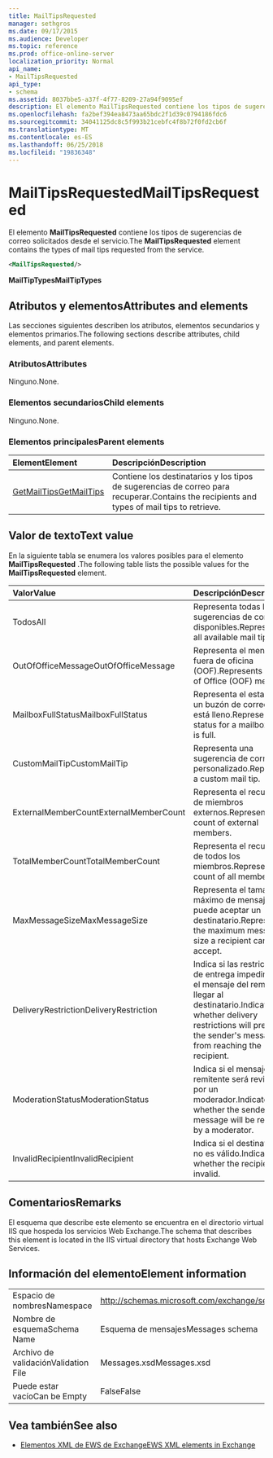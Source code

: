 ```yaml
---
title: MailTipsRequested
manager: sethgros
ms.date: 09/17/2015
ms.audience: Developer
ms.topic: reference
ms.prod: office-online-server
localization_priority: Normal
api_name:
- MailTipsRequested
api_type:
- schema
ms.assetid: 8037bbe5-a37f-4f77-8209-27a94f9095ef
description: El elemento MailTipsRequested contiene los tipos de sugerencias de correo solicitados desde el servicio.
ms.openlocfilehash: fa2bef394ea8473aa65bdc2f1d39c0794186fdc6
ms.sourcegitcommit: 34041125dc8c5f993b21cebfc4f8b72f0fd2cb6f
ms.translationtype: MT
ms.contentlocale: es-ES
ms.lasthandoff: 06/25/2018
ms.locfileid: "19836348"
---
```

# <a name="mailtipsrequested"></a><span data-ttu-id="0c0fb-103">MailTipsRequested</span><span class="sxs-lookup"><span data-stu-id="0c0fb-103">MailTipsRequested</span></span>

<span data-ttu-id="0c0fb-104">El elemento **MailTipsRequested** contiene los tipos de sugerencias de correo solicitados desde el servicio.</span><span class="sxs-lookup"><span data-stu-id="0c0fb-104">The **MailTipsRequested** element contains the types of mail tips requested from the service.</span></span> 
  
```XML
<MailTipsRequested/>
```

 <span data-ttu-id="0c0fb-105">**MailTipTypes**</span><span class="sxs-lookup"><span data-stu-id="0c0fb-105">**MailTipTypes**</span></span>
## <a name="attributes-and-elements"></a><span data-ttu-id="0c0fb-106">Atributos y elementos</span><span class="sxs-lookup"><span data-stu-id="0c0fb-106">Attributes and elements</span></span>

<span data-ttu-id="0c0fb-107">Las secciones siguientes describen los atributos, elementos secundarios y elementos primarios.</span><span class="sxs-lookup"><span data-stu-id="0c0fb-107">The following sections describe attributes, child elements, and parent elements.</span></span>
  
### <a name="attributes"></a><span data-ttu-id="0c0fb-108">Atributos</span><span class="sxs-lookup"><span data-stu-id="0c0fb-108">Attributes</span></span>

<span data-ttu-id="0c0fb-109">Ninguno.</span><span class="sxs-lookup"><span data-stu-id="0c0fb-109">None.</span></span>
  
### <a name="child-elements"></a><span data-ttu-id="0c0fb-110">Elementos secundarios</span><span class="sxs-lookup"><span data-stu-id="0c0fb-110">Child elements</span></span>

<span data-ttu-id="0c0fb-111">Ninguno.</span><span class="sxs-lookup"><span data-stu-id="0c0fb-111">None.</span></span>
  
### <a name="parent-elements"></a><span data-ttu-id="0c0fb-112">Elementos principales</span><span class="sxs-lookup"><span data-stu-id="0c0fb-112">Parent elements</span></span>

|<span data-ttu-id="0c0fb-113">**Element**</span><span class="sxs-lookup"><span data-stu-id="0c0fb-113">**Element**</span></span>|<span data-ttu-id="0c0fb-114">**Descripción**</span><span class="sxs-lookup"><span data-stu-id="0c0fb-114">**Description**</span></span>|
|:-----|:-----|
|[<span data-ttu-id="0c0fb-115">GetMailTips</span><span class="sxs-lookup"><span data-stu-id="0c0fb-115">GetMailTips</span></span>](getmailtips.md) <br/> |<span data-ttu-id="0c0fb-116">Contiene los destinatarios y los tipos de sugerencias de correo para recuperar.</span><span class="sxs-lookup"><span data-stu-id="0c0fb-116">Contains the recipients and types of mail tips to retrieve.</span></span>  <br/> |
   
## <a name="text-value"></a><span data-ttu-id="0c0fb-117">Valor de texto</span><span class="sxs-lookup"><span data-stu-id="0c0fb-117">Text value</span></span>

<span data-ttu-id="0c0fb-118">En la siguiente tabla se enumera los valores posibles para el elemento **MailTipsRequested** .</span><span class="sxs-lookup"><span data-stu-id="0c0fb-118">The following table lists the possible values for the **MailTipsRequested** element.</span></span> 
  
|<span data-ttu-id="0c0fb-119">**Valor**</span><span class="sxs-lookup"><span data-stu-id="0c0fb-119">**Value**</span></span>|<span data-ttu-id="0c0fb-120">**Descripción**</span><span class="sxs-lookup"><span data-stu-id="0c0fb-120">**Description**</span></span>|
|:-----|:-----|
|<span data-ttu-id="0c0fb-121">Todos</span><span class="sxs-lookup"><span data-stu-id="0c0fb-121">All</span></span>  <br/> |<span data-ttu-id="0c0fb-122">Representa todas las sugerencias de correo disponibles.</span><span class="sxs-lookup"><span data-stu-id="0c0fb-122">Represents all available mail tips.</span></span>  <br/> |
|<span data-ttu-id="0c0fb-123">OutOfOfficeMessage</span><span class="sxs-lookup"><span data-stu-id="0c0fb-123">OutOfOfficeMessage</span></span>  <br/> |<span data-ttu-id="0c0fb-124">Representa el mensaje de fuera de oficina (OOF).</span><span class="sxs-lookup"><span data-stu-id="0c0fb-124">Represents the Out of Office (OOF) message.</span></span>  <br/> |
|<span data-ttu-id="0c0fb-125">MailboxFullStatus</span><span class="sxs-lookup"><span data-stu-id="0c0fb-125">MailboxFullStatus</span></span>  <br/> |<span data-ttu-id="0c0fb-126">Representa el estado de un buzón de correo que está lleno.</span><span class="sxs-lookup"><span data-stu-id="0c0fb-126">Represents the status for a mailbox that is full.</span></span>  <br/> |
|<span data-ttu-id="0c0fb-127">CustomMailTip</span><span class="sxs-lookup"><span data-stu-id="0c0fb-127">CustomMailTip</span></span>  <br/> |<span data-ttu-id="0c0fb-128">Representa una sugerencia de correo personalizado.</span><span class="sxs-lookup"><span data-stu-id="0c0fb-128">Represents a custom mail tip.</span></span>  <br/> |
|<span data-ttu-id="0c0fb-129">ExternalMemberCount</span><span class="sxs-lookup"><span data-stu-id="0c0fb-129">ExternalMemberCount</span></span>  <br/> |<span data-ttu-id="0c0fb-130">Representa el recuento de miembros externos.</span><span class="sxs-lookup"><span data-stu-id="0c0fb-130">Represents the count of external members.</span></span>  <br/> |
|<span data-ttu-id="0c0fb-131">TotalMemberCount</span><span class="sxs-lookup"><span data-stu-id="0c0fb-131">TotalMemberCount</span></span>  <br/> |<span data-ttu-id="0c0fb-132">Representa el recuento de todos los miembros.</span><span class="sxs-lookup"><span data-stu-id="0c0fb-132">Represents the count of all members.</span></span>  <br/> |
|<span data-ttu-id="0c0fb-133">MaxMessageSize</span><span class="sxs-lookup"><span data-stu-id="0c0fb-133">MaxMessageSize</span></span>  <br/> |<span data-ttu-id="0c0fb-134">Representa el tamaño máximo de mensaje que puede aceptar un destinatario.</span><span class="sxs-lookup"><span data-stu-id="0c0fb-134">Represents the maximum message size a recipient can accept.</span></span>  <br/> |
|<span data-ttu-id="0c0fb-135">DeliveryRestriction</span><span class="sxs-lookup"><span data-stu-id="0c0fb-135">DeliveryRestriction</span></span>  <br/> |<span data-ttu-id="0c0fb-136">Indica si las restricciones de entrega impedirá que el mensaje del remitente llegar al destinatario.</span><span class="sxs-lookup"><span data-stu-id="0c0fb-136">Indicates whether delivery restrictions will prevent the sender's message from reaching the recipient.</span></span>  <br/> |
|<span data-ttu-id="0c0fb-137">ModerationStatus</span><span class="sxs-lookup"><span data-stu-id="0c0fb-137">ModerationStatus</span></span>  <br/> |<span data-ttu-id="0c0fb-138">Indica si el mensaje del remitente será revisado por un moderador.</span><span class="sxs-lookup"><span data-stu-id="0c0fb-138">Indicates whether the sender's message will be reviewed by a moderator.</span></span>  <br/> |
|<span data-ttu-id="0c0fb-139">InvalidRecipient</span><span class="sxs-lookup"><span data-stu-id="0c0fb-139">InvalidRecipient</span></span>  <br/> |<span data-ttu-id="0c0fb-140">Indica si el destinatario no es válido.</span><span class="sxs-lookup"><span data-stu-id="0c0fb-140">Indicates whether the recipient is invalid.</span></span>  <br/> |
   
## <a name="remarks"></a><span data-ttu-id="0c0fb-141">Comentarios</span><span class="sxs-lookup"><span data-stu-id="0c0fb-141">Remarks</span></span>

<span data-ttu-id="0c0fb-142">El esquema que describe este elemento se encuentra en el directorio virtual IIS que hospeda los servicios Web Exchange.</span><span class="sxs-lookup"><span data-stu-id="0c0fb-142">The schema that describes this element is located in the IIS virtual directory that hosts Exchange Web Services.</span></span>
  
## <a name="element-information"></a><span data-ttu-id="0c0fb-143">Información del elemento</span><span class="sxs-lookup"><span data-stu-id="0c0fb-143">Element information</span></span>

|||
|:-----|:-----|
|<span data-ttu-id="0c0fb-144">Espacio de nombres</span><span class="sxs-lookup"><span data-stu-id="0c0fb-144">Namespace</span></span>  <br/> |http://schemas.microsoft.com/exchange/services/2006/messages  <br/> |
|<span data-ttu-id="0c0fb-145">Nombre de esquema</span><span class="sxs-lookup"><span data-stu-id="0c0fb-145">Schema Name</span></span>  <br/> |<span data-ttu-id="0c0fb-146">Esquema de mensajes</span><span class="sxs-lookup"><span data-stu-id="0c0fb-146">Messages schema</span></span>  <br/> |
|<span data-ttu-id="0c0fb-147">Archivo de validación</span><span class="sxs-lookup"><span data-stu-id="0c0fb-147">Validation File</span></span>  <br/> |<span data-ttu-id="0c0fb-148">Messages.xsd</span><span class="sxs-lookup"><span data-stu-id="0c0fb-148">Messages.xsd</span></span>  <br/> |
|<span data-ttu-id="0c0fb-149">Puede estar vacío</span><span class="sxs-lookup"><span data-stu-id="0c0fb-149">Can be Empty</span></span>  <br/> |<span data-ttu-id="0c0fb-150">False</span><span class="sxs-lookup"><span data-stu-id="0c0fb-150">False</span></span>  <br/> |
   
## <a name="see-also"></a><span data-ttu-id="0c0fb-151">Vea también</span><span class="sxs-lookup"><span data-stu-id="0c0fb-151">See also</span></span>



- [<span data-ttu-id="0c0fb-152">Elementos XML de EWS de Exchange</span><span class="sxs-lookup"><span data-stu-id="0c0fb-152">EWS XML elements in Exchange</span></span>](ews-xml-elements-in-exchange.md)

